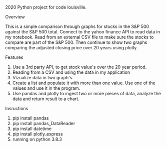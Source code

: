 
2020 Python project for code louisville. 

Overview

This is a simple comparison through graphs for stocks in the S&P 500 against the S&P 500 total.
Connect to the yahoo finance API to read data in my notebook. Read from an external CSV file to make sure the stocks to compare are part
of the S&P 500. Then continue to show two graphs comparing the adjusted closing price over 20 years using plotly. 

Features 

1. Use a 3rd party API, to get stock value's over the 20 year period. 
2. Reading from a CSV and using the data in my application
3. Vizualize data in two graph's. 
4. Create a list and populate it with more than one value. Use one of the values and use it in the program. 
5. Use pandas and plotly to ingest two or more pieces of data, analyze the data and return result to a chart. 

Insructions

1. pip install pandas
2. pip install pandas_DataReader
3. pip install datetime
4. pip install plotly_express
5. running on python 3.8.3 
